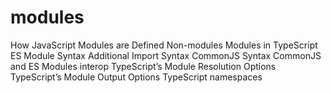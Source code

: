 # modules

How JavaScript Modules are Defined
Non-modules
 Modules in TypeScript
  ES Module Syntax
  Additional Import Syntax
CommonJS Syntax
  CommonJS and ES Modules interop
TypeScript’s Module Resolution Options
TypeScript’s Module Output Options
TypeScript namespaces